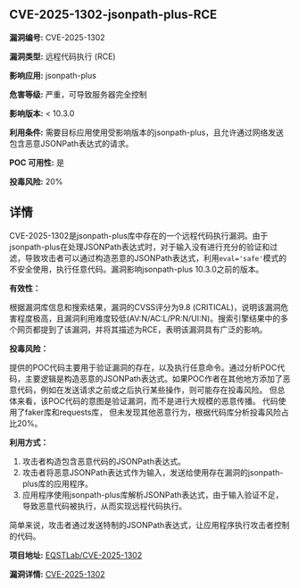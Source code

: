 ## CVE-2025-1302-jsonpath-plus-RCE

**漏洞编号:** CVE-2025-1302

**漏洞类型:** 远程代码执行 (RCE)

**影响应用:** jsonpath-plus

**危害等级:** 严重，可导致服务器完全控制

**影响版本:** < 10.3.0

**利用条件:** 需要目标应用使用受影响版本的jsonpath-plus，且允许通过网络发送包含恶意JSONPath表达式的请求。

**POC 可用性:** 是

**投毒风险:** 20%

## 详情

CVE-2025-1302是jsonpath-plus库中存在的一个远程代码执行漏洞。由于jsonpath-plus在处理JSONPath表达式时，对于输入没有进行充分的验证和过滤，导致攻击者可以通过构造恶意的JSONPath表达式，利用`eval='safe'`模式的不安全使用，执行任意代码。漏洞影响jsonpath-plus 10.3.0之前的版本。

**有效性：**

根据漏洞库信息和搜索结果，漏洞的CVSS评分为9.8 (CRITICAL)，说明该漏洞危害程度极高，且漏洞利用难度较低(AV:N/AC:L/PR:N/UI:N)。搜索引擎结果中的多个网页都提到了该漏洞，并将其描述为RCE，表明该漏洞具有广泛的影响。

**投毒风险：**

提供的POC代码主要用于验证漏洞的存在，以及执行任意命令。通过分析POC代码，主要逻辑是构造恶意的JSONPath表达式。如果POC作者在其他地方添加了恶意代码，例如在发送请求之前或之后执行某些操作，则可能存在投毒风险。 但总体来看，该POC代码的意图是验证漏洞，而不是进行大规模的恶意传播。 代码使用了faker库和requests库， 但未发现其他恶意行为，根据代码库分析投毒风险占比20%。

**利用方式：**

1.  攻击者构造包含恶意代码的JSONPath表达式。
2.  攻击者将恶意JSONPath表达式作为输入，发送给使用存在漏洞的jsonpath-plus库的应用程序。
3.  应用程序使用jsonpath-plus库解析JSONPath表达式，由于输入验证不足，导致恶意代码被执行，从而实现远程代码执行。

简单来说，攻击者通过发送特制的JSONPath表达式，让应用程序执行攻击者控制的代码。

**项目地址:** [EQSTLab/CVE-2025-1302](https://github.com/EQSTLab/CVE-2025-1302)

**漏洞详情:** [CVE-2025-1302](https://nvd.nist.gov/vuln/detail/CVE-2025-1302)